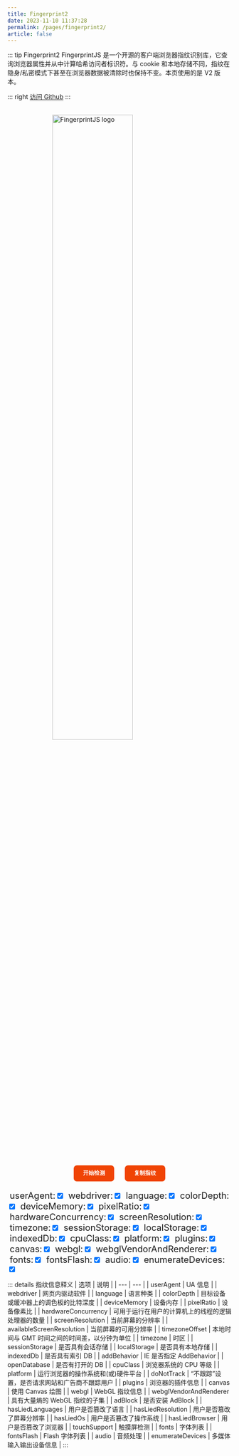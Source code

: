 ```yaml
---
title: Fingerprint2
date: 2023-11-10 11:37:28
permalink: /pages/fingerprint2/
article: false
---
```


::: tip Fingerprint2
FingerprintJS 是一个开源的客户端浏览器指纹识别库，它查询浏览器属性并从中计算哈希访问者标识符。与 cookie 和本地存储不同，指纹在隐身/私密模式下甚至在浏览器数据被清除时也保持不变。本页使用的是 V2 版本。

::: right
[访问 Github](https://github.com/fingerprintjs/fingerprintjs/tree/v2)
:::

<br>

<style>
    .fp-logo {
        display: block;
        margin-left: auto;
        margin-right: auto;
    }
    .fp-buttons {
        text-align: center;
        margin-top: 20px;
        margin-bottom: 20px;
    }
    .fp-buttons button {
        border: none;
        background: #f04405;
        color: #fff;
        font: inherit;
        font-size: 88%;
        font-weight: 600;
        line-height: 1.2;
        border-radius: 0.57em;
        cursor: pointer;
        padding: 0.85em 1.7em;
        text-align: center;
        outline: none;
        transition: all 0.25s ease-out;
        margin-left: 0.8em;
        margin-right: 0.8em;
    }
    .fp-buttons button:hover {
        background: #8c2703;
    }
    .fp-buttons button:active {
        background: #cd3f10;
    }
    .fp-buttons button:disabled {
        cursor: not-allowed;
        background: #e9987c;
    }
    .fp-control span {
        margin-left: 1%;
        font-size: 20px;
    }
    .fp-table table {
        width: 100%;
        border-collapse: collapse;
    }
    .fp-table table, th, td {
        border: 1px solid black;
    }
    .fp-table th:first-child,
    .fp-table td:first-child {
        white-space: nowrap; /* 第一列不换行 */
        max-width: 50px;
    }
    .fp-table th:not(:first-child),
    .fp-table td:not(:first-child) {
        word-wrap: break-word; /* 其他列自动换行 */
        max-width: 200px; /* 其他列的最大宽度 */
    }
</style>
<a href="https://github.com/fingerprintjs/fingerprintjs" target="_blank">
    <img src="/img/fingerprintjs.svg" alt="FingerprintJS logo" width="60%" class="fp-logo no-zoom">
</a>
<div class="fp-buttons">
    <button onclick="fpStart()">开始检测</button>
    <button onclick="fpCopy()">复制指纹</button>
</div>
<div class="fp-control">
    <span>userAgent:</span><label for="userAgent"></label><input type="checkbox" id="userAgent" checked="checked">
    <span>webdriver:</span><label for="webdriver"></label><input type="checkbox" id="webdriver" checked="checked">
    <span>language:</span><label for="language"></label><input type="checkbox" id="language" checked="checked">
    <span>colorDepth:</span><label for="colorDepth"></label><input type="checkbox" id="colorDepth" checked="checked">
    <span>deviceMemory:</span><label for="deviceMemory"></label><input type="checkbox" id="deviceMemory" checked="checked">
    <span>pixelRatio:</span><label for="pixelRatio"></label><input type="checkbox" id="pixelRatio" checked="checked">
    <span>hardwareConcurrency:</span><label for="hardwareConcurrency"></label><input type="checkbox" id="hardwareConcurrency" checked="checked">
    <span>screenResolution:</span><label for="screenResolution"></label><input type="checkbox" id="screenResolution" checked="checked">
    <span>timezone:</span><label for="timezone"></label><input type="checkbox" id="timezone" checked="checked">
    <span>sessionStorage:</span><label for="sessionStorage"></label><input type="checkbox" id="sessionStorage" checked="checked">
    <span>localStorage:</span><label for="localStorage"></label><input type="checkbox" id="localStorage" checked="checked">
    <span>indexedDb:</span><label for="indexedDb"></label><input type="checkbox" id="indexedDb" checked="checked">
    <span>cpuClass:</span><label for="cpuClass"></label><input type="checkbox" id="cpuClass" checked="checked">
    <span>platform:</span><label for="platform"></label><input type="checkbox" id="platform" checked="checked">
    <span>plugins:</span><label for="plugins"></label><input type="checkbox" id="plugins" checked="checked">
    <span>canvas:</span><label for="canvas"></label><input type="checkbox" id="canvas" checked="checked">
    <span>webgl:</span><label for="webgl"></label><input type="checkbox" id="webgl" checked="checked">
    <span>webglVendorAndRenderer:</span><label for="webglVendorAndRenderer"></label><input type="checkbox" id="webglVendorAndRenderer" checked="checked">
    <span>fonts:</span><label for="fonts"></label><input type="checkbox" id="fonts" checked="checked">
    <span>fontsFlash:</span><label for="fontsFlash"></label><input type="checkbox" id="fontsFlash" checked="checked">
    <span>audio:</span><label for="audio"></label><input type="checkbox" id="audio" checked="checked">
    <span>enumerateDevices:</span><label for="enumerateDevices"></label><input type="checkbox" id="enumerateDevices" checked="checked">
</div>

::: details 指纹信息释义
| 选项 | 说明 |
| --- | --- |
| userAgent | UA 信息 |
| webdriver | 网页内驱动软件 |
| language | 语言种类 |
| colorDepth | 目标设备或缓冲器上的调色板的比特深度 |
| deviceMemory | 设备内存 |
| pixelRatio | 设备像素比 |
| hardwareConcurrency | 可用于运行在用户的计算机上的线程的逻辑处理器的数量 |
| screenResolution | 当前屏幕的分辨率 |
| availableScreenResolution | 当前屏幕的可用分辨率 |
| timezoneOffset | 本地时间与 GMT 时间之间的时间差，以分钟为单位 |
| timezone | 时区 |
| sessionStorage | 是否具有会话存储 |
| localStorage | 是否具有本地存储 |
| indexedDb | 是否具有索引 DB |
| addBehavior | IE 是否指定 AddBehavior |
| openDatabase | 是否有打开的 DB |
| cpuClass | 浏览器系统的 CPU 等级 |
| platform | 运行浏览器的操作系统和(或)硬件平台 |
| doNotTrack | “不跟踪”设置，是否请求网站和广告商不跟踪用户 |
| plugins | 浏览器的插件信息 |
| canvas | 使用 Canvas 绘图 |
| webgl | WebGL 指纹信息 |
| webglVendorAndRenderer | 具有大量熵的 WebGL 指纹的子集 |
| adBlock | 是否安装 AdBlock |
| hasLiedLanguages | 用户是否篡改了语言 |
| hasLiedResolution | 用户是否篡改了屏幕分辨率 |
| hasLiedOs | 用户是否篡改了操作系统 |
| hasLiedBrowser | 用户是否篡改了浏览器 |
| touchSupport | 触摸屏检测 |
| fonts | 字体列表 |
| fontsFlash | Flash 字体列表 |
| audio | 音频处理 |
| enumerateDevices | 多媒体输入输出设备信息 |
:::

<div id="view"></div>
<div class="fp-table">
    <table id="fpTable" border="1" style="display: none;">
        <tr>
            <th>Key</th>
            <th>Value</th>
        </tr>
    </table>
</div>
<script src="https://cdn.staticfile.org/fingerprintjs2/2.1.0/fingerprint2.min.js"></script>
<script>
    function fpCopy() {
        if (window.fingerprint2) {
            let fpTextarea = document.createElement("textarea");
            fpTextarea.value = JSON.stringify(window.fingerprint2);
            document.body.appendChild(fpTextarea);
            fpTextarea.select();
            document.execCommand("copy");
            alert("指纹已复制到剪贴板！");
            document.body.removeChild(fpTextarea);
        } else {
            alert("指纹未加载！请先点击检测！");
        }
    }
    function fpStart() {
        const start = new Date().getTime();
        let optionsToExclude = ["userAgent", "webdriver", "language", "colorDepth", "deviceMemory", "pixelRatio", "hardwareConcurrency", "screenResolution", "timezone", "sessionStorage", "localStorage", "indexedDb", "cpuClass", "platform", "plugins", "canvas", "webgl", "webglVendorAndRenderer", "fonts", "fontsFlash", "audio", "enumerateDevices"];
        let excludes = {};
        optionsToExclude.forEach(option => {
            if (!document.querySelector(`#${option}`).checked) {
                excludes[option] = true;
            }
        });
        let options = { excludes: excludes };
        Fingerprint2.get(options, function (components) {
            const values = components.map(function (component) {
                return component.value;
            });
            const fingerprint2 = Fingerprint2.x64hash128(values.join(''), 31);
            let view = document.getElementById("view");
            view.innerHTML += '<h2 style="color: #f04405">指纹 : ' + fingerprint2 + '</h2>';
            view.innerHTML += '<h2 style="color: #f04405">耗时 : ' + (new Date().getTime() - start) + ' 毫秒</h2>';
            let fpTable = document.getElementById("fpTable");
            fpTable.style.display = "table";
            for (const c of components) {
                let row = fpTable.insertRow(-1);
                let cell1 = row.insertCell(0);
                let cell2 = row.insertCell(1);
                cell1.textContent = c.key;
                cell2.textContent = c.value;
            }
            components.unshift({"key": "fingerprint2", "value": fingerprint2});
            window.fingerprint2 = components;
        });
    }
</script>
